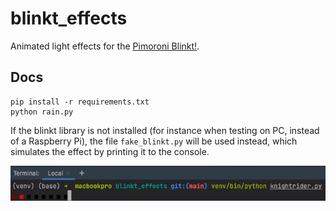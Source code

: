 # blinkt_effects

Animated light effects for the [Pimoroni Blinkt!](https://github.com/pimoroni/blinkt).

## Docs
```
pip install -r requirements.txt
python rain.py
```
If the blinkt library is not installed (for instance when testing on PC, instead of a Raspberry Pi), 
the file `fake_blinkt.py` will be used instead, which simulates the effect by printing it to the console.

![example gif](docs/example.gif)